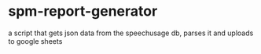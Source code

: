 # spm-report-generator
a script that gets json data from the speechusage db, parses it and uploads to google sheets
